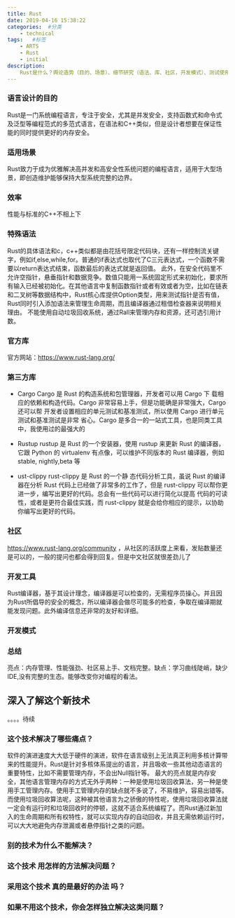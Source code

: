 ```yaml
---
title: Rust
date: 2019-04-16 15:38:22
categories:  #分类
    - technical
tags:   #标签
    - ARTS
    - Rust 
    - initial
description: 
    Rust是什么？舆论造势（目的、场景）、细节研究（语法、库、社区，开发模式）、测试使用、正式投产
---
```


### 语言设计的目的
Rust是一门系统编程语言，专注于安全，尤其是并发安全，支持函数式和命令式及泛型等编程范式的多范式语言，在语法和C++类似，但是设计者想要在保证性能的同时提供更好的内存安全。
### 适用场景 
Rust致力于成为优雅解决高并发和高安全性系统问题的编程语言，适用于大型场景，即创造维护能够保持大型系统完整的边界。
### 效率
性能与标准的C++不相上下
### 特殊语法
Rust的具体语法和c，c++类似都是由花括号限定代码块，还有一样控制流关键字，例如if,else,while,for。普通的if表达式也取代了C三元表达式，一个函数不需要以return表达式结束，函数最后的表达式就是返回值。
此外，在安全代码里不允许空指针，悬垂指针和数据竞争。数值只能用一系统固定形式来初始化，要求所有输入已经被初始化。在其他语言中复制函数指针或者有效或者为空，比如在链表和二叉树等数据结构中，Rust核心库提供Option类型，用来测试指针是否有值，Rust同时引入添加语法来管理生命周期，而且编译器通过租借检查器来说明相关理由。
不能使用自动垃圾回收系统，通过Rall来管理内存和资源，还可选引用计数。
### 官方库
官方网站：https://www.rust-lang.org/

### 第三方库
* Cargo Cargo 是 Rust 的构造系统和包管理器，开发者可以用 Cargo 下 载相应的依赖和构造代码。Cargo 非常容易上手，但是功能确是非常强大，Cargo 还可以帮 开发者设置相应的单元测试和基准测试，所以使用 Cargo 进行单元测试和基准测试是非常 省心。Cargo 是多合一的一站式工具，也是同类工具中，我使用过的最强大的

* Rustup rustup 是 Rust 的一个安装器，使用 rustup 来更新 Rust 的编译器，它跟 Python 的 virtualenv 有点像，可以维护不同版本的 Rust 编译器，例如 stable, nightly,beta 等

* ust-clippy rust-clippy 是 Rust 的一个静 态代码分析工具，虽说 Rust 的编译器在分析 Rust 代码上已经做了非常多的工作了，但是 rust-clippy 可以帮你更进一步，编写出更好的代码。总会有一些代码可以进行简化以提高 代码的可读性，或者是更符合最佳实践，而 rust-clippy 就是会给你相应的提示，以协助 你编写出更好的代码。

### 社区
https://www.rust-lang.org/community ，从社区的活跃度上来看，发贴数量还是可以的，一般的提问也都会得到回复。但是中文社区就很差劲儿了
### 开发工具
Rust编译器，基于其设计理念，编译器是可以检查的，无需程序员操心。并且因为Rust所倡导的安全的概念，所以编译器会做尽可能多的检查，争取在编译期就能发现问题。此外编译信息还非常的友好和详细。
### 开发模式

### 总结
亮点：内存管理、性能强劲、社区易上手、文档完整。缺点：学习曲线陡峭，缺少IDE,没有完整的生态。能够改变你对编程的看法。
## 深入了解这个新技术
。。。。待续
### 这个技术解决了哪些痛点？
软件的演进速度大大低于硬件的演进，软件在语言级别上无法真正利用多核计算带来的性能提升。Rust是针对多核体系提出的语言，并且吸收一些其他动态语言的重要特性，比如不需要管理内存，不会出Null指针等。
最大的亮点就是内存安全，其他语言管理内存的方式无外乎两种：一种是使用垃圾回收算法，另一种是使用手工管理内存。使用手工管理内存的缺点就不多说了，不易维护，容易出错等。而使用垃圾回收算法呢，这种被其他语言为之骄傲的特性呢，使用垃圾回收算法就一定会有运行时和垃圾回收时的停顿，这就不适合系统编程了。而Rust通过新加入的生命周期和所有权特性，就可以实现内存的自动回收，并且无需依赖运行时，可以大大地避免内存泄漏或者悬停指针之类的问题。
### 别的技术为什么不能解决？

### 这个技术 用怎样的方法解决问题？

### 采用这个技术 真的是最好的办法 吗？

### 如果不用这个技术，你会怎样独立解决这类问题？